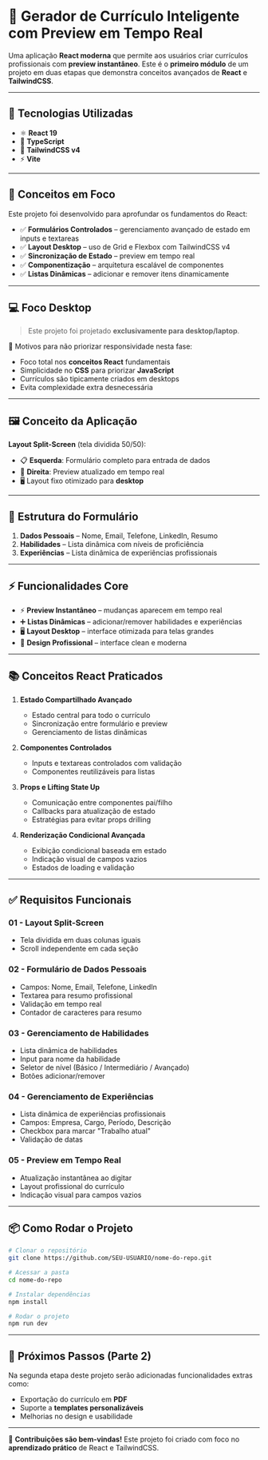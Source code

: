 # 📄 Gerador de Currículo Inteligente com Preview em Tempo Real

Uma aplicação **React moderna** que permite aos usuários criar currículos profissionais com **preview instantâneo**.
Este é o **primeiro módulo** de um projeto em duas etapas que demonstra conceitos avançados de **React** e **TailwindCSS**.

---

## 🚀 Tecnologias Utilizadas

* ⚛️ **React 19**
* 📘 **TypeScript**
* 🎨 **TailwindCSS v4**
* ⚡ **Vite**

---

## 🎯 Conceitos em Foco

Este projeto foi desenvolvido para aprofundar os fundamentos do React:

* ✅ **Formulários Controlados** – gerenciamento avançado de estado em inputs e textareas
* ✅ **Layout Desktop** – uso de Grid e Flexbox com TailwindCSS v4
* ✅ **Sincronização de Estado** – preview em tempo real
* ✅ **Componentização** – arquitetura escalável de componentes
* ✅ **Listas Dinâmicas** – adicionar e remover itens dinamicamente

---

## 💻 Foco Desktop

> Este projeto foi projetado **exclusivamente para desktop/laptop**.

📌 Motivos para não priorizar responsividade nesta fase:

* Foco total nos **conceitos React** fundamentais
* Simplicidade no **CSS** para priorizar **JavaScript**
* Currículos são tipicamente criados em desktops
* Evita complexidade extra desnecessária

---

## 🖼️ Conceito da Aplicação

**Layout Split-Screen** (tela dividida 50/50):

* 📋 **Esquerda**: Formulário completo para entrada de dados
* 👀 **Direita**: Preview atualizado em tempo real
* 🖥️ Layout fixo otimizado para **desktop**

---

## 📝 Estrutura do Formulário

1. **Dados Pessoais** – Nome, Email, Telefone, LinkedIn, Resumo
2. **Habilidades** – Lista dinâmica com níveis de proficiência
3. **Experiências** – Lista dinâmica de experiências profissionais

---

## ⚡ Funcionalidades Core

* ⚡ **Preview Instantâneo** – mudanças aparecem em tempo real
* ➕ **Listas Dinâmicas** – adicionar/remover habilidades e experiências
* 🖥️ **Layout Desktop** – interface otimizada para telas grandes
* 🎨 **Design Profissional** – interface clean e moderna

---

## 📚 Conceitos React Praticados

1. **Estado Compartilhado Avançado**

   * Estado central para todo o currículo
   * Sincronização entre formulário e preview
   * Gerenciamento de listas dinâmicas

2. **Componentes Controlados**

   * Inputs e textareas controlados com validação
   * Componentes reutilizáveis para listas

3. **Props e Lifting State Up**

   * Comunicação entre componentes pai/filho
   * Callbacks para atualização de estado
   * Estratégias para evitar props drilling

4. **Renderização Condicional Avançada**

   * Exibição condicional baseada em estado
   * Indicação visual de campos vazios
   * Estados de loading e validação

---

## ✅ Requisitos Funcionais

### 01 - Layout Split-Screen

* Tela dividida em duas colunas iguais
* Scroll independente em cada seção

### 02 - Formulário de Dados Pessoais

* Campos: Nome, Email, Telefone, LinkedIn
* Textarea para resumo profissional
* Validação em tempo real
* Contador de caracteres para resumo

### 03 - Gerenciamento de Habilidades

* Lista dinâmica de habilidades
* Input para nome da habilidade
* Seletor de nível (Básico / Intermediário / Avançado)
* Botões adicionar/remover

### 04 - Gerenciamento de Experiências

* Lista dinâmica de experiências profissionais
* Campos: Empresa, Cargo, Período, Descrição
* Checkbox para marcar "Trabalho atual"
* Validação de datas

### 05 - Preview em Tempo Real

* Atualização instantânea ao digitar
* Layout profissional do currículo
* Indicação visual para campos vazios

---

## 📦 Como Rodar o Projeto

```bash
# Clonar o repositório
git clone https://github.com/SEU-USUARIO/nome-do-repo.git

# Acessar a pasta
cd nome-do-repo

# Instalar dependências
npm install

# Rodar o projeto
npm run dev
```

---

## 📌 Próximos Passos (Parte 2)

Na segunda etapa deste projeto serão adicionadas funcionalidades extras como:

* Exportação do currículo em **PDF**
* Suporte a **templates personalizáveis**
* Melhorias no design e usabilidade

---

📢 **Contribuições são bem-vindas!**
Este projeto foi criado com foco no **aprendizado prático** de React e TailwindCSS.


